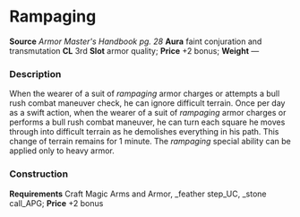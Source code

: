 ﻿---
name: "Rampaging"
type: ['armor_quality']
price: "+2 bonus"
description: |
  "When the wearer of a suit of _rampaging_ armor charges or attempts a bull rush combat maneuver check, he can ignore difficult terrain. Once per day as a swift action, when the wearer of a suit of _rampaging_ armor charges or performs a bull rush combat maneuver, he can turn each square he moves through into difficult terrain as he demolishes everything in his path. This change of terrain remains for 1 minute. The _rampaging_ special ability can be applied only to heavy armor."
---

#  Rampaging

**Source** _Armor Master's Handbook pg. 28_
**Aura** faint conjuration and transmutation **CL** 3rd
**Slot** armor quality; **Price** +2 bonus; **Weight** —

### Description

When the wearer of a suit of _rampaging_ armor charges or attempts a bull rush combat maneuver check, he can ignore difficult terrain. Once per day as a swift action, when the wearer of a suit of _rampaging_ armor charges or performs a bull rush combat maneuver, he can turn each square he moves through into difficult terrain as he demolishes everything in his path. This change of terrain remains for 1 minute. The _rampaging_ special ability can be applied only to heavy armor.

### Construction

**Requirements** Craft Magic Arms and Armor, _feather step_UC, _stone call_APG; **Price** +2 bonus